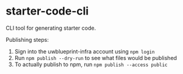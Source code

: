 # starter-code-cli
CLI tool for generating starter code.

Publishing steps:
1. Sign into the uwblueprint-infra account using `npm login`
2. Run `npm publish --dry-run` to see what files would be published
3. To actually publish to npm, run `npm publish --access public`
